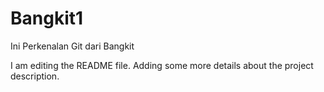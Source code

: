# Bangkit1
Ini Perkenalan Git dari Bangkit

I am editing the README file. Adding some more details about the project description.
